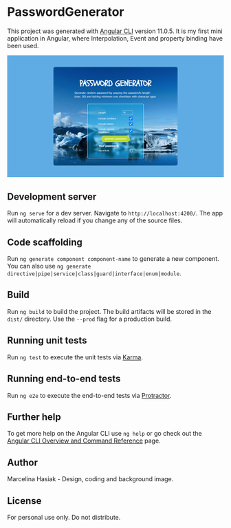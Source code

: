 # PasswordGenerator
This project was generated with [Angular CLI](https://github.com/angular/angular-cli) version 11.0.5.
It is my first mini application in Angular, where Interpolation, Event and property binding have been used. 

![application-visualtisation](./src/assets/img/application-visualisation.png)

## Development server

Run `ng serve` for a dev server. Navigate to `http://localhost:4200/`. The app will automatically reload if you change any of the source files.

## Code scaffolding

Run `ng generate component component-name` to generate a new component. You can also use `ng generate directive|pipe|service|class|guard|interface|enum|module`.

## Build

Run `ng build` to build the project. The build artifacts will be stored in the `dist/` directory. Use the `--prod` flag for a production build.

## Running unit tests

Run `ng test` to execute the unit tests via [Karma](https://karma-runner.github.io).

## Running end-to-end tests

Run `ng e2e` to execute the end-to-end tests via [Protractor](http://www.protractortest.org/).

## Further help

To get more help on the Angular CLI use `ng help` or go check out the [Angular CLI Overview and Command Reference](https://angular.io/cli) page.

## Author

Marcelina Hasiak - Design, coding and background image.

## License

For personal use only. Do not distribute.
